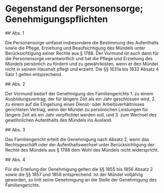 # Gegenstand der Personensorge; Genehmigungspflichten



\#\# Abs. 1

 Die Personensorge umfasst insbesondere die Bestimmung des Aufenthalts sowie die Pflege, Erziehung und Beaufsichtigung des Mündels unter Berücksichtigung seiner Rechte aus § 1788\. Der Vormund ist auch dann für die Personensorge verantwortlich und hat die Pflege und Erziehung des Mündels persönlich zu fördern und zu gewährleisten, wenn er den Mündel nicht in seinem Haushalt pflegt und erzieht. Die §§ 1631a bis 1632 Absatz 4 Satz 1 gelten entsprechend.

\#\# Abs. 2

 Der Vormund bedarf der Genehmigung des Familiengerichts  1\.
 zu einem Ausbildungsvertrag, der für längere Zeit als ein Jahr geschlossen wird,
 2\.
 zu einem auf die Eingehung eines Dienst\- oder Arbeitsverhältnisses gerichteten Vertrag, wenn der Mündel zu persönlichen Leistungen für längere Zeit als ein Jahr verpflichtet werden soll, und
 3\.
 zum Wechsel des gewöhnlichen Aufenthalts des Mündels ins Ausland.


\#\# Abs. 3

 Das Familiengericht erteilt die Genehmigung nach Absatz 2, wenn das Rechtsgeschäft oder der Aufenthaltswechsel unter Berücksichtigung der Rechte des Mündels aus § 1788 dem Wohl des Mündels nicht widerspricht.

\#\# Abs. 4

 Für die Erteilung der Genehmigung gelten die §§ 1855 bis 1856 Absatz 2 sowie die §§ 1857 und 1858 entsprechend. Ist der Mündel volljährig geworden, so tritt seine Genehmigung an die Stelle der Genehmigung des Familiengerichts. 

